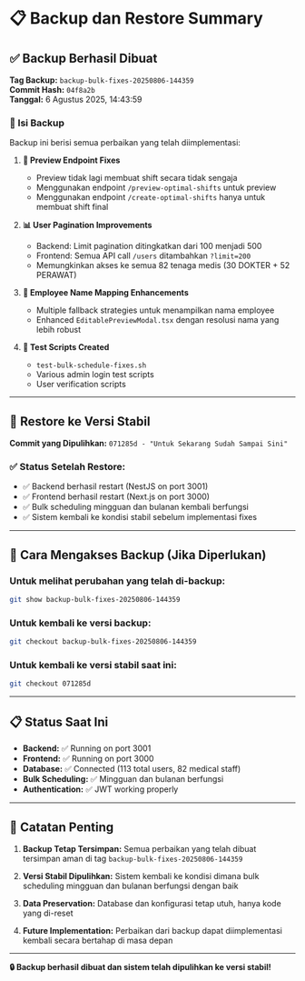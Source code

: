 # 📋 Backup dan Restore Summary

## ✅ Backup Berhasil Dibuat

**Tag Backup:** `backup-bulk-fixes-20250806-144359`  
**Commit Hash:** `04f8a2b`  
**Tanggal:** 6 Agustus 2025, 14:43:59

### 📝 Isi Backup

Backup ini berisi semua perbaikan yang telah diimplementasi:

1. **🔧 Preview Endpoint Fixes**

   - Preview tidak lagi membuat shift secara tidak sengaja
   - Menggunakan endpoint `/preview-optimal-shifts` untuk preview
   - Menggunakan endpoint `/create-optimal-shifts` hanya untuk membuat shift final

2. **📊 User Pagination Improvements**

   - Backend: Limit pagination ditingkatkan dari 100 menjadi 500
   - Frontend: Semua API call `/users` ditambahkan `?limit=200`
   - Memungkinkan akses ke semua 82 tenaga medis (30 DOKTER + 52 PERAWAT)

3. **👤 Employee Name Mapping Enhancements**

   - Multiple fallback strategies untuk menampilkan nama employee
   - Enhanced `EditablePreviewModal.tsx` dengan resolusi nama yang lebih robust

4. **🧪 Test Scripts Created**
   - `test-bulk-schedule-fixes.sh`
   - Various admin login test scripts
   - User verification scripts

---

## 🔄 Restore ke Versi Stabil

**Commit yang Dipulihkan:** `071285d - "Untuk Sekarang Sudah Sampai Sini"`

### ✅ Status Setelah Restore:

- ✅ Backend berhasil restart (NestJS on port 3001)
- ✅ Frontend berhasil restart (Next.js on port 3000)
- ✅ Bulk scheduling mingguan dan bulanan kembali berfungsi
- ✅ Sistem kembali ke kondisi stabil sebelum implementasi fixes

---

## 🔧 Cara Mengakses Backup (Jika Diperlukan)

### Untuk melihat perubahan yang telah di-backup:

```bash
git show backup-bulk-fixes-20250806-144359
```

### Untuk kembali ke versi backup:

```bash
git checkout backup-bulk-fixes-20250806-144359
```

### Untuk kembali ke versi stabil saat ini:

```bash
git checkout 071285d
```

---

## 📋 Status Saat Ini

- **Backend:** ✅ Running on port 3001
- **Frontend:** ✅ Running on port 3000
- **Database:** ✅ Connected (113 total users, 82 medical staff)
- **Bulk Scheduling:** ✅ Mingguan dan bulanan berfungsi
- **Authentication:** ✅ JWT working properly

---

## 🎯 Catatan Penting

1. **Backup Tetap Tersimpan:** Semua perbaikan yang telah dibuat tersimpan aman di tag `backup-bulk-fixes-20250806-144359`

2. **Versi Stabil Dipulihkan:** Sistem kembali ke kondisi dimana bulk scheduling mingguan dan bulanan berfungsi dengan baik

3. **Data Preservation:** Database dan konfigurasi tetap utuh, hanya kode yang di-reset

4. **Future Implementation:** Perbaikan dari backup dapat diimplementasi kembali secara bertahap di masa depan

---

**🔒 Backup berhasil dibuat dan sistem telah dipulihkan ke versi stabil!**

